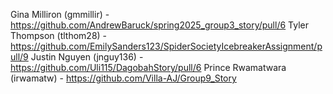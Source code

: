 Gina Milliron (gmmillir) - https://github.com/AndrewBaruck/spring2025_group3_story/pull/6
Tyler Thompson (tlthom28) - https://github.com/EmilySanders123/SpiderSocietyIcebreakerAssignment/pull/9
Justin Nguyen (jnguy136) - https://github.com/Uli115/DagobahStory/pull/6
Prince  Rwamatwara (irwamatw) - https://github.com/Villa-AJ/Group9_Story
